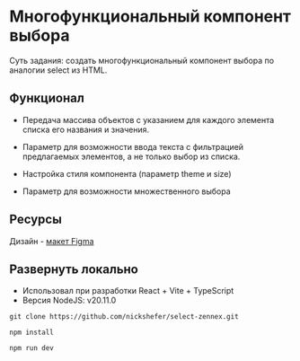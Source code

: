 # Многофункциональный компонент выбора

Суть задания: cоздать многофункциональный компонент выбора по аналогии select из HTML.

## Функционал

- Передача массива объектов с указанием для каждого элемента списка его названия и значения.

- Параметр для возможности ввода текста с фильтрацией предлагаемых элементов, а не только выбор из списка.

- Настройка стиля компонента (параметр theme и size)

- Параметр для возможности множественного выбора

## Ресурсы

Дизайн - [макет Figma](https://www.figma.com/design/eIywF9ag4XqRwWFORojlzB/%D0%A2%D0%B5%D1%81%D1%82%D0%BE%D0%B2%D0%BE%D0%B5?node-id=3-9&t=dJTvgnn5TkFl8HCd-0)

## Развернуть локально

- Использовал при разработки React + Vite + TypeScript
- Версия NodeJS: v20.11.0

```
git clone https://github.com/nickshefer/select-zennex.git

npm install

npm run dev
```
